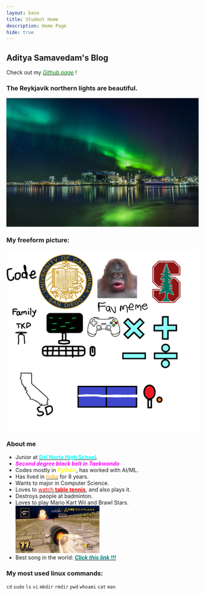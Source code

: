 ```yaml
---
layout: base
title: Student Home 
description: Home Page
hide: true
---
```


## Aditya Samavedam's Blog

Check out my [<span style="color:green">_Github page_</span>](https://github.com/AdityaSamavedam) !
### The Reykjavik northern lights are beautiful.
![northernlights](/images/NorthernLights.jpg)

### My freeform picture:
![freeformpic](/images/FreeformPicture.png)

### About me
- Junior at [<span style="color:cyan">__Del Norte High School__</span>](https://en.wikipedia.org/wiki/Del_Norte_High_School_(San_Diego)).
- <span style="color:magenta">***Second degree black belt in Taekwondo***</span>
- Codes mostly in <span style="color:yellow">__Python__</span>, has worked with AI/ML.
- Has lived in [<span style="color:orange">India</span>](https://www.youtube.com/watch?v=CNDI4WlJ8eo) for 8 years.
- Wants to major in Computer Science.
- Loves to [<span style="color:red">watch __table tennis__</span>](https://www.youtube.com/@Pongfinity), and also plays it.
- Destroys people at badminton.
- Loves to play Mario Kart Wii and Brawl Stars.
![mariokartwiigif](/images/mario-kart.gif)
- Best song in the world: [<span style="color:teal">***Click this link !!!***</span>](https://www.youtube.com/watch?v=xvFZjo5PgG0)

### My most used linux commands:
`cd`
`sudo`
`ls`
`vi`
`mkdir`
`rmdir`
`pwd`
`whoami`
`cat`
`man`